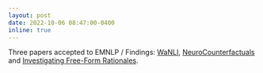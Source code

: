 ```yaml
---
layout: post
date: 2022-10-06 08:47:00-0400
inline: true
---
```


Three papers accepted to EMNLP / Findings: [WaNLI](https://arxiv.org/abs/2201.05955), [NeuroCounterfactuals](https://swabhs.com/assets/pdf/_EMNLP_2022__NeuroLogic_Counterfactuals.pdf) and [Investigating Free-Form Rationales](https://arxiv.org/abs/2206.11083).
